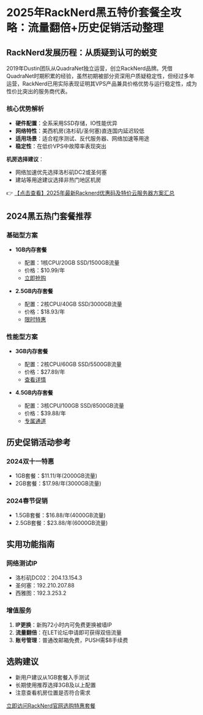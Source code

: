 # 2025年RackNerd黑五特价套餐全攻略：流量翻倍+历史促销活动整理

## RackNerd发展历程：从质疑到认可的蜕变

2019年Dustin团队从QuadraNet独立运营，创立RackNerd品牌。凭借QuadraNet时期积累的经验，虽然初期被部分资深用户质疑稳定性，但经过多年运营，RackNerd已用实际表现证明其VPS产品兼具价格优势与运行稳定性，成为性价比突出的服务商代表。

### 核心优势解析
- **硬件配置**：全系采用SSD存储，IO性能优异
- **网络特性**：美西机房(洛杉矶/圣何塞)直连国内延迟较低
- **适用场景**：适合程序测试、反代服务器、网络加速等用途
- **稳定性**：在低价VPS中故障率表现突出

**机房选择建议**：
- 网络加速优先选择洛杉矶DC2或圣何塞
- 建站等用途建议选择非热门地区机房

👉 [【点击查看】2025年最新Racknerd优惠码及特价云服务器方案汇总](https://bit.ly/Rack_Nerd)

## 2024黑五热门套餐推荐

### 基础型方案
- **1GB内存套餐**
  - 配置：1核CPU/20GB SSD/1500GB流量
  - 价格：$10.99/年
  - [立即抢购](https://bit.ly/Rack_Nerd)

- **2.5GB内存套餐**
  - 配置：2核CPU/40GB SSD/3000GB流量
  - 价格：$18.93/年
  - [限时特惠](https://bit.ly/Rack_Nerd)

### 性能型方案
- **3GB内存套餐**
  - 配置：2核CPU/60GB SSD/5500GB流量
  - 价格：$27.89/年
  - [查看详情](https://bit.ly/Rack_Nerd)

- **4.5GB内存套餐**
  - 配置：3核CPU/100GB SSD/8500GB流量
  - 价格：$39.88/年
  - [专属通道](https://bit.ly/Rack_Nerd)

## 历史促销活动参考

### 2024双十一特惠
- 1GB套餐：$11.11/年(2000GB流量)
- 2GB套餐：$17.98/年(3000GB流量)

### 2024春节促销
- 1.5GB套餐：$16.88/年(4000GB流量)
- 2.5GB套餐：$23.88/年(6000GB流量)

## 实用功能指南

### 网络测试IP
- 洛杉矶DC02：204.13.154.3
- 圣何塞：192.210.207.88
- 西雅图：192.3.253.2

### 增值服务
1. **IP更换**：新购72小时内可免费更换被墙IP
2. **流量翻倍**：在LET论坛申请即可获得双倍流量
3. **账号管理**：普通改邮箱免费，PUSH需$8手续费

## 选购建议
- 新用户建议从1GB套餐入手测试
- 长期使用推荐选择3GB及以上配置
- 注意查看机房位置是否符合需求

[立即访问RackNerd官网选购特惠套餐](https://bit.ly/Rack_Nerd)